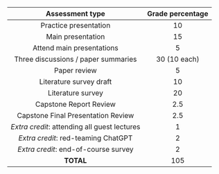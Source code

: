 |                  Assessment type                   | Grade percentage |
| :------------------------------------------------: | :--------------: |
|               Practice presentation                |        10        |
|                 Main presentation                  |        15        |
|             Attend main presentations              |        5         |
|        Three discussions / paper summaries         |   30 (10 each)   |
|                    Paper review                    |        5         |
|              Literature survey draft               |        10        |
|                 Literature survey                  |        20        |
|               Capstone Report Review               |       2.5        |
|         Capstone Final Presentation Review         |       2.5        |
| *Extra credit*: attending all guest lectures       |        1         |
|        *Extra credit*: red-teaming ChatGPT         |        2         |
|        *Extra credit*: end-of-course survey        |        2         |
|                     **TOTAL**                      |       105        |

